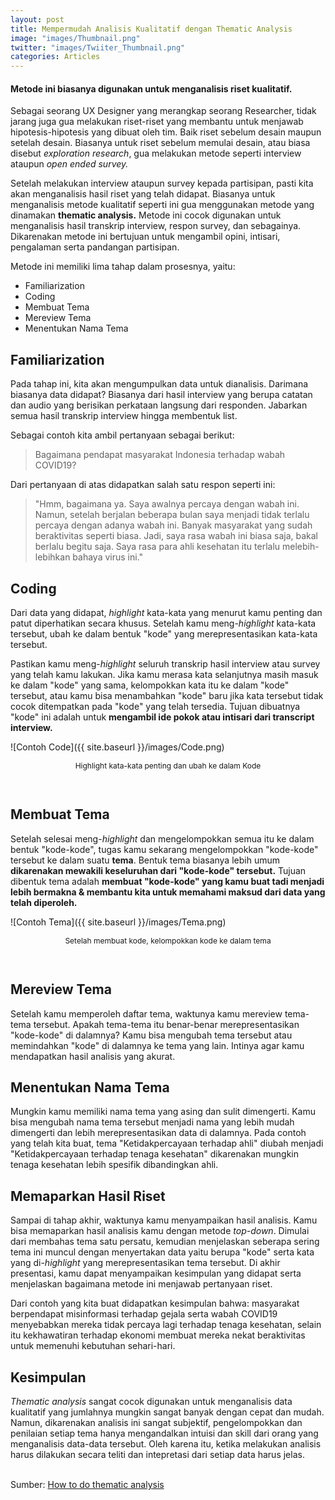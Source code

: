 ```yaml
---
layout: post
title: Mempermudah Analisis Kualitatif dengan Thematic Analysis
image: "images/Thumbnail.png"
twitter: "images/Twiiter_Thumbnail.png"
categories: Articles
---
```


#### Metode ini biasanya digunakan untuk menganalisis riset kualitatif.

Sebagai seorang UX Designer yang merangkap seorang Researcher, tidak jarang juga gua melakukan riset-riset yang membantu untuk menjawab hipotesis-hipotesis yang dibuat oleh tim. Baik riset sebelum desain maupun setelah desain. Biasanya untuk riset sebelum memulai desain, atau biasa disebut *exploration research*, gua melakukan metode seperti interview ataupun *open ended survey.*  

Setelah melakukan interview ataupun survey kepada partisipan, pasti kita akan menganalisis hasil riset yang telah didapat. Biasanya untuk menganalisis metode kualitatif seperti ini gua menggunakan metode yang dinamakan **thematic analysis.** Metode ini cocok digunakan untuk menganalisis hasil transkrip interview, respon survey, dan sebagainya. Dikarenakan metode ini bertujuan untuk mengambil opini, intisari, pengalaman serta pandangan partisipan.  

Metode ini memiliki lima tahap dalam prosesnya, yaitu:
* Familiarization
* Coding
* Membuat Tema
* Mereview Tema
* Menentukan Nama Tema

## Familiarization
Pada tahap ini, kita akan mengumpulkan data untuk dianalisis. Darimana biasanya data didapat? Biasanya dari hasil interview yang berupa catatan dan audio yang berisikan perkataan langsung dari responden. Jabarkan semua hasil transkrip interview hingga membentuk list.  

Sebagai contoh kita ambil pertanyaan sebagai berikut:
> Bagaimana pendapat masyarakat Indonesia terhadap wabah COVID19?

Dari pertanyaan di atas didapatkan salah satu respon seperti ini:
> "Hmm, bagaimana ya. Saya awalnya percaya dengan wabah ini. Namun, setelah berjalan beberapa bulan saya menjadi tidak terlalu percaya dengan adanya wabah ini. Banyak masyarakat yang sudah beraktivitas seperti biasa. Jadi, saya rasa wabah ini biasa saja, bakal berlalu begitu saja. Saya rasa para ahli kesehatan itu terlalu melebih-lebihkan bahaya virus ini."

## Coding
Dari data yang didapat, *highlight* kata-kata yang menurut kamu penting dan patut diperhatikan secara khusus. Setelah kamu meng-*highlight* kata-kata tersebut, ubah ke dalam bentuk "kode" yang merepresentasikan kata-kata tersebut.  

Pastikan kamu meng-*highlight* seluruh transkrip hasil interview atau survey yang telah kamu lakukan. Jika kamu merasa kata selanjutnya masih masuk ke dalam "kode" yang sama, kelompokkan kata itu ke dalam "kode" tersebut, atau kamu bisa menambahkan "kode" baru jika kata tersebut tidak cocok ditempatkan pada "kode" yang telah tersedia. Tujuan dibuatnya "kode" ini adalah untuk **mengambil ide pokok atau intisari dari transcript interview.** 

![Contoh Code]({{ site.baseurl }}/images/Code.png)

<p style="text-align: center;font-size: 12px;">Highlight kata-kata penting dan ubah ke dalam Kode</p>
<br />

## Membuat Tema
Setelah selesai meng-*highlight* dan mengelompokkan semua itu ke dalam bentuk "kode-kode", tugas kamu sekarang mengelompokkan "kode-kode" tersebut ke dalam suatu **tema**. Bentuk tema biasanya lebih umum **dikarenakan mewakili keseluruhan dari "kode-kode" tersebut.** Tujuan dibentuk tema adalah **membuat "kode-kode" yang kamu buat tadi menjadi lebih bermakna & membantu kita untuk memahami maksud dari data yang telah diperoleh.**  

![Contoh Tema]({{ site.baseurl }}/images/Tema.png)

<p style="text-align: center;font-size: 12px;">Setelah membuat kode, kelompokkan kode ke dalam tema</p>
<br />

## Mereview Tema
Setelah kamu memperoleh daftar tema, waktunya kamu mereview tema-tema tersebut. Apakah tema-tema itu benar-benar merepresentasikan "kode-kode" di dalamnya? Kamu bisa mengubah tema tersebut atau memindahkan "kode" di dalamnya ke tema yang lain. Intinya agar kamu mendapatkan hasil analisis yang akurat.  

## Menentukan Nama Tema
Mungkin kamu memiliki nama tema yang asing dan sulit dimengerti. Kamu bisa mengubah nama tema tersebut menjadi nama yang lebih mudah dimengerti dan lebih merepresentasikan data di dalamnya. Pada contoh yang telah kita buat, tema "Ketidakpercayaan terhadap ahli" diubah menjadi "Ketidakpercayaan terhadap tenaga kesehatan" dikarenakan mungkin tenaga kesehatan lebih spesifik dibandingkan ahli.  

## Memaparkan Hasil Riset
Sampai di tahap akhir, waktunya kamu menyampaikan hasil analisis. Kamu bisa memaparkan hasil analisis kamu dengan metode *top-down*. Dimulai dari membahas tema satu persatu, kemudian menjelaskan seberapa sering tema ini muncul dengan menyertakan data yaitu berupa "kode" serta kata yang di-*highlight* yang merepresentasikan tema tersebut. Di akhir presentasi, kamu dapat menyampaikan kesimpulan yang didapat serta menjelaskan bagaimana metode ini menjawab pertanyaan riset.  

Dari contoh yang kita buat didapatkan kesimpulan bahwa: masyarakat berpendapat misinformasi terhadap gejala serta wabah COVID19 menyebabkan mereka tidak percaya lagi terhadap tenaga kesehatan, selain itu kekhawatiran terhadap ekonomi membuat mereka nekat beraktivitas untuk memenuhi kebutuhan sehari-hari.



## Kesimpulan
*Thematic analysis* sangat cocok digunakan untuk menganalisis data kualitatif yang jumlahnya mungkin sangat banyak dengan cepat dan mudah. Namun, dikarenakan analisis ini sangat subjektif, pengelompokkan dan penilaian setiap tema hanya mengandalkan intuisi dan skill dari orang yang menganalisis data-data tersebut. Oleh karena itu, ketika melakukan analisis harus dilakukan secara teliti dan intepretasi dari setiap data harus jelas.

\
Sumber: [How to do thematic analysis](https://www.scribbr.com/methodology/thematic-analysis/)
